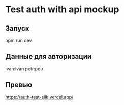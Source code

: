 # Test auth with api mockup

## Запуск
npm run dev

## Данные для авторизации
ivan:ivan
petr:petr

## Превью
https://auth-test-silk.vercel.app/
